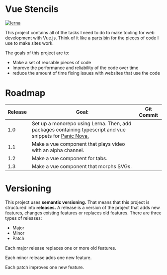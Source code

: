# Vue Stencils

[![lerna](https://img.shields.io/badge/maintained%20with-lerna-cc00ff.svg)](https://lerna.js.org/)

This project contains all of the tasks I need to do to make tooling for web development with Vue.js. Think of it like a [parts bin](https://www.youtube.com/watch?t=204&v=4E793WS72aU&feature=youtu.be) for the pieces of code I use to make sites work.

The goals of this project are to:

- Make a set of reusable pieces of code
- Improve the performance and reliability of the code over time
- reduce the amount of time fixing issues with websites that use the code

# Roadmap

| Release | Goal:                                                                                                                        | Git Commit |
| ------- | ---------------------------------------------------------------------------------------------------------------------------- | ---------- |
| 1.0     | Set up a monorepo using Lerna. Then, add packages containing typescript and vue snippets for [Panic Nova.](https://nova.app) |            |
| 1.1     | Make a vue component that plays video with an alpha channel.                                                                 |            |
| 1.2     | Make a vue component for tabs.                                                                                               |            |
| 1.3     | Make a vue component that morphs SVGs.                                                                                       |            |

# Versioning

This project uses **semantic versioning.** That means that this project is structured into **releases.** A release is a version of the project that adds new features, changes existing features or replaces old features. There are three types of releases:

- Major
- Minor
- Patch

Each major release replaces one or more old features.

Each minor release adds one new feature.

Each patch improves one new feature.
